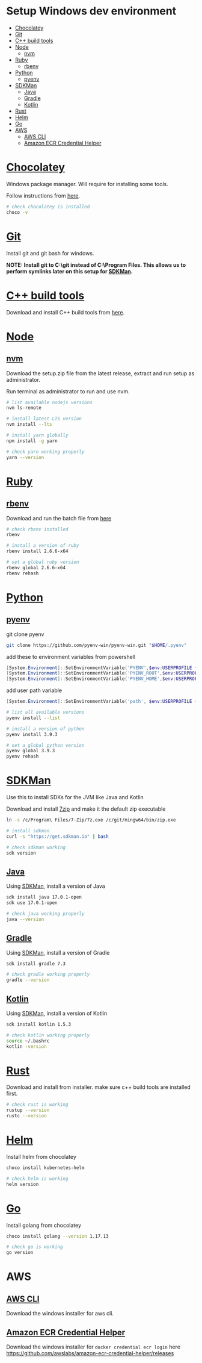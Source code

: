 <h1>Setup Windows dev environment</h1>

- [Chocolatey](#chocolatey)
- [Git](#git)
- [C++ build tools](#c-build-tools)
- [Node](#node)
  - [nvm](#nvm)
- [Ruby](#ruby)
  - [rbenv](#rbenv)
- [Python](#python)
  - [pyenv](#pyenv)
- [SDKMan](#sdkman)
  - [Java](#java)
  - [Gradle](#gradle)
  - [Kotlin](#kotlin)
- [Rust](#rust)
- [Helm](#helm)
- [Go](#go)
- [AWS](#aws)
  - [AWS CLI](#aws-cli)
  - [Amazon ECR Credential Helper](#amazon-ecr-credential-helper)

# [Chocolatey](https://chocolatey.org/install)

Windows package manager. Will require for installing some tools.

Follow instructions from [here](https://chocolatey.org/install).

```bash
# check chocolatey is installed
choco -v
```

# [Git](https://git-scm.com/downloads)

Install git and git bash for windows.

**NOTE: Install git to C:\git instead of C:\Program Files. This allows us to perform symlinks later on this setup for [SDKMan](#sdkman).**

# [C++ build tools](https://visualstudio.microsoft.com/visual-cpp-build-tools/)

Download and install C++ build tools from [here](https://visualstudio.microsoft.com/visual-cpp-build-tools/).

# [Node](https://nodejs.org/en/)

## [nvm](https://github.com/coreybutler/nvm-windows/releases)

Download the setup.zip file from the latest release, extract and run setup as administrator.

Run terminal as administrator to run and use nvm.

```bash
# list available nodejs versions
nvm ls-remote

# install latest LTS version
nvm install --lts

# install yarn globally
npm install -g yarn

# check yarn working properly
yarn --version
```

# [Ruby](https://www.ruby-lang.org/en/)

## [rbenv](https://github.com/nak1114/rbenv-win)

Download and run the batch file from [here](https://gist.github.com/nak1114/7ea63204203883c5884d)

```bash
# check rbenv installed
rbenv

# install a version of ruby
rbenv install 2.6.6-x64

# set a global ruby version
rbenv global 2.6.6-x64
rbenv rehash
```

# [Python](https://www.python.org/)

## [pyenv](https://github.com/pyenv-win/pyenv-win)

git clone pyenv

```bash
git clone https://github.com/pyenv-win/pyenv-win.git "$HOME/.pyenv"
```

add these to environment variables from powershell

```powershell
[System.Environment]::SetEnvironmentVariable('PYENV',$env:USERPROFILE + "\.pyenv\pyenv-win\","User")
[System.Environment]::SetEnvironmentVariable('PYENV_ROOT',$env:USERPROFILE + "\.pyenv\pyenv-win\","User")
[System.Environment]::SetEnvironmentVariable('PYENV_HOME',$env:USERPROFILE + "\.pyenv\pyenv-win\","User")
```

add user path variable

```powershell
[System.Environment]::SetEnvironmentVariable('path', $env:USERPROFILE + "\.pyenv\pyenv-win\bin;" + $env:USERPROFILE + "\.pyenv\pyenv-win\shims;" + [System.Environment]::GetEnvironmentVariable('path', "User"),"User")
```

```bash
# list all available versions
pyenv install --list

# install a version of python
pyenv install 3.9.3

# set a global python version
pyenv global 3.9.3
pyenv rehash
```

# [SDKMan](https://sdkman.io/)

Use this to install SDKs for the JVM like Java and Kotlin

Download and install [7zip](https://www.7-zip.org/download.html) and make it the default zip executable

```bash
ln -s /c/Program\ Files/7-Zip/7z.exe /c/git/mingw64/bin/zip.exe

# install sdkman
curl -s "https://get.sdkman.io" | bash

# check sdkman working
sdk version
```

## [Java](https://www.w3schools.com/java/java_intro.asp)

Using [SDKMan](##SDKMan), install a version of Java

```bash
sdk install java 17.0.1-open
sdk use 17.0.1-open

# check java working properly
java --version
```

## [Gradle](https://gradle.org/)

Using [SDKMan](##SDKMan), install a version of Gradle

```bash
sdk install gradle 7.3

# check gradle working properly
gradle --version
```

## [Kotlin](https://kotlinlang.org/)

Using [SDKMan](###SDKMan), install a version of Kotlin
```bash
sdk install kotlin 1.5.3

# check kotlin working properly
source ~/.bashrc
kotlin -version
```

# [Rust](https://www.rust-lang.org/tools/install)

Download and install from installer. make sure c++ build tools are installed first.

```bash
# check rust is working
rustup --version
rustc --version
```

# [Helm](https://helm.sh/)

Install helm from chocolatey

```bash
choco install kubernetes-helm

# check helm is working
helm version
```

# [Go](https://go.dev/)

Install golang from chocolatey

```bash
choco install golang --version 1.17.13

# check go is working
go version
```

# AWS

## [AWS CLI](https://aws.amazon.com/cli/)

Download the windows installer for aws cli.

## [Amazon ECR Credential Helper](https://github.com/awslabs/amazon-ecr-credential-helper/releases)

Download the windows installer for `docker credential ecr login` here https://github.com/awslabs/amazon-ecr-credential-helper/releases
